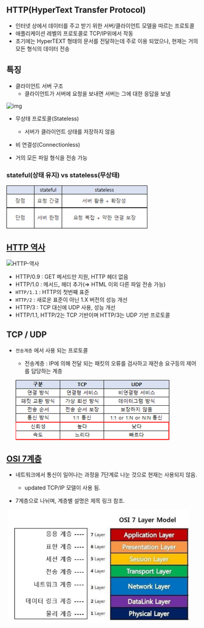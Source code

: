 ## HTTP(HyperText Transfer Protocol)

- 인터넷 상에서 데이터를 주고 받기 위한 서버/클라이언트 모델을 따르는 프로토콜
- 애플리케이션 레벨의 프로토콜로 TCP/IP위에서 작동
- 초기에는 HyperTEXT 형태의 문서를 전달하는데 주로 이용 되었으나, 현재는 거의 모든 형식의 데이터 전송



## 특징

- 클라이언트 서버 구조
  - 클라이언트가 서버에 요청을 보내면 서버는 그에 대한 응답을 보냄

![img](http://www.ktword.co.kr/img_data/648_1.JPG)

- 무상태 프로토콜(Stateless)
  - 서버가 클라이언트 상태를 저장하지 않음

- 비 연결성(Connectionless)

- 거의 모든 파일 형식을 전송 가능



### stateful(상태 유지) vs stateless(무상태)

![image-20220509143707400](HTTP.assets/image-20220509143707400.png)





## [HTTP 역사](https://developer.mozilla.org/ko/docs/Web/HTTP/Basics_of_HTTP/Evolution_of_HTTP#http/3%20-%20http%20over%20quic)

![HTTP-역사](https://i0.wp.com/hanamon.kr/wp-content/uploads/2021/09/HTTP-%E1%84%8B%E1%85%A7%E1%86%A8%E1%84%89%E1%85%A1.png?resize=1080%2C139&ssl=1)

- HTTP/0.9 : GET 메서드만 지원, HTTP 헤더 없음
- HTTP/1.0 : 메서드, 헤더 추가(⇒ HTML 이외 다른 파일 전송 가능)
- `HTTP/1.1` : HTTP의 첫번째 표준
- `HTTP/2` : 새로운 표준이 아닌 1.X 버전의 성능 개선
- HTTP/3 : TCP 대신에 UDP 사용, 성능 개선
- HTTP/1.1, HTTP/2는 TCP 기반이며 HTTP/3는 UDP 기반 프로토콜



## TCP / UDP

- `전송계층` 에서 사용 되는 프로토콜

  - 전송계층 : IP에 의해 전달 되는 패킷의 오류를 검사하고 재전송 요구등의 제어를 담당하는 계층

  ![image-20220509121141232](HTTP.assets/image-20220509121141232.png)





## [OSI 7계층](https://velog.io/@cgotjh/%EB%84%A4%ED%8A%B8%EC%9B%8C%ED%81%AC-OSI-7-%EA%B3%84%EC%B8%B5-OSI-7-LAYER-%EA%B8%B0%EB%B3%B8-%EA%B0%9C%EB%85%90-%EA%B0%81-%EA%B3%84%EC%B8%B5-%EC%84%A4%EB%AA%85)

- 네트워크에서 통신이 일어나는 과정을 7단계로 나눈 것으로 현재는 사용되지 않음.
  - updated TCP/IP 모델이 사용 됨.

- 7계층으로 나뉘며, 계층별 설명은 제목 링크 참조.

​		![image-20220509121927867](HTTP.assets/image-20220509121927867.png)

